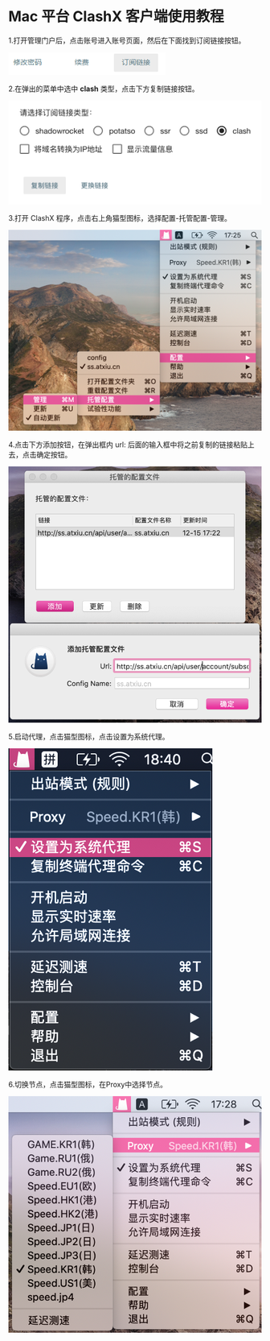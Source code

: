 # Mac 平台 ClashX 客户端使用教程

1.打开管理门户后，点击账号进入账号页面，然后在下面找到订阅链接按钮。

![Snipaste_2019-12-15_16-59-06](img/Snipaste_2019-12-15_16-59-06.png)

2.在弹出的菜单中选中 **clash** 类型，点击下方复制链接按钮。

![Snipaste_2019-12-1517.26.49](img/Snipaste_2019-12-1517.26.49.png)

3.打开 ClashX 程序，点击右上角猫型图标，选择配置-托管配置-管理。

![Snipaste_2019-12-1517.25.01](img/Snipaste_2019-12-1517.25.01.png)

4.点击下方添加按钮，在弹出框内 url: 后面的输入框中将之前复制的链接粘贴上去，点击确定按钮。

![Snipaste_2019-12-1517.28.04](img/Snipaste_2019-12-1517.28.04.png)

5.启动代理，点击猫型图标，点击设置为系统代理。

![Snipaste_2019-12-1518.40.09](img/Snipaste_2019-12-1518.40.09.png)

6.切换节点，点击猫型图标，在Proxy中选择节点。

![Snipaste_2019-12-1517.28.29](img/Snipaste_2019-12-1517.28.29.png)